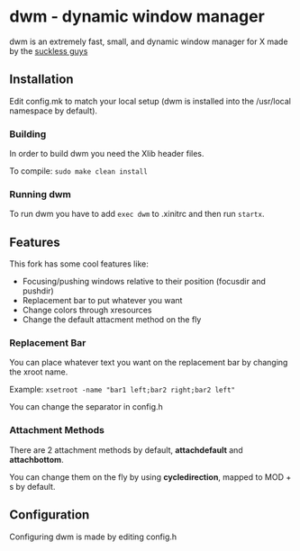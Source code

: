 # dwm - dynamic window manager
dwm is an extremely fast, small, and dynamic window manager for X made
by the [suckless guys](https://suckless.org/)

## Installation
Edit config.mk to match your local setup (dwm is installed into
the /usr/local namespace by default).

### Building
In order to build dwm you need the Xlib header files.

To compile: `sudo make clean install`

### Running dwm
To run dwm you have to add `exec dwm` to .xinitrc and then run `startx`.

## Features
This fork has some cool features like:
+ Focusing/pushing windows relative to their position (focusdir and pushdir)
+ Replacement bar to put whatever you want
+ Change colors through xresources
+ Change the default attacment method on the fly

### Replacement Bar
You can place whatever text you want on the replacement bar by changing the xroot name.

Example: `xsetroot -name "bar1 left;bar2 right;bar2 left"`

You can change the separator in config.h

### Attachment Methods
There are 2 attachment methods by default, **attachdefault** and **attachbottom**.

You can change them on the fly by using **cycledirection**, mapped to MOD + s by default.

## Configuration
Configuring dwm is made by editing config.h
